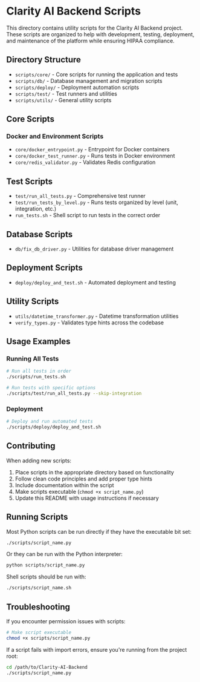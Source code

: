 # Clarity AI Backend Scripts

This directory contains utility scripts for the Clarity AI Backend project. These scripts are organized to help with development, testing, deployment, and maintenance of the platform while ensuring HIPAA compliance.

## Directory Structure

- `scripts/core/` - Core scripts for running the application and tests
- `scripts/db/` - Database management and migration scripts
- `scripts/deploy/` - Deployment automation scripts
- `scripts/test/` - Test runners and utilities
- `scripts/utils/` - General utility scripts

## Core Scripts

### Docker and Environment Scripts

- `core/docker_entrypoint.py` - Entrypoint for Docker containers
- `core/docker_test_runner.py` - Runs tests in Docker environment
- `core/redis_validator.py` - Validates Redis configuration

## Test Scripts

- `test/run_all_tests.py` - Comprehensive test runner
- `test/run_tests_by_level.py` - Runs tests organized by level (unit, integration, etc.)
- `run_tests.sh` - Shell script to run tests in the correct order

## Database Scripts

- `db/fix_db_driver.py` - Utilities for database driver management

## Deployment Scripts

- `deploy/deploy_and_test.sh` - Automated deployment and testing

## Utility Scripts

- `utils/datetime_transformer.py` - Datetime transformation utilities
- `verify_types.py` - Validates type hints across the codebase

## Usage Examples

### Running All Tests

```bash
# Run all tests in order
./scripts/run_tests.sh

# Run tests with specific options
./scripts/test/run_all_tests.py --skip-integration
```

### Deployment

```bash
# Deploy and run automated tests
./scripts/deploy/deploy_and_test.sh
```

## Contributing

When adding new scripts:

1. Place scripts in the appropriate directory based on functionality
2. Follow clean code principles and add proper type hints
3. Include documentation within the script
4. Make scripts executable (`chmod +x script_name.py`)
5. Update this README with usage instructions if necessary

## Running Scripts

Most Python scripts can be run directly if they have the executable bit set:

```bash
./scripts/script_name.py
```

Or they can be run with the Python interpreter:

```bash
python scripts/script_name.py
```

Shell scripts should be run with:

```bash
./scripts/script_name.sh
```

## Troubleshooting

If you encounter permission issues with scripts:

```bash
# Make script executable
chmod +x scripts/script_name.py
```

If a script fails with import errors, ensure you're running from the project root:

```bash
cd /path/to/Clarity-AI-Backend
./scripts/script_name.py
```
